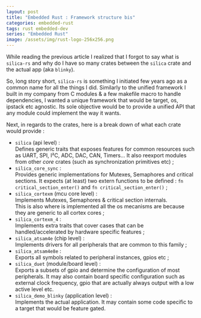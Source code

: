 ```yaml
---
layout: post
title: "Embedded Rust : Framework structure bis"
categories: embedded-rust
tags: rust embedded-dev
series: "Embedded Rust"
image: /assets/img/rust-logo-256x256.png
---
```


While reading the previous article I realized that I forgot to say what is `silica-rs` and why do I have so many crates between the `silica` crate and the actual app (aka `blinky`).

So, long story short, `silica-rs` is something I initiated few years ago as a common name for all the things I did. Similarly to the unified framework I built in my company from C modules & a few makefile macro to handle dependencies, I wanted a unique framework that would be target, os, ipstack etc agnostic.
Its sole objective would be to provide a unified API that any module could implement the way it wants.

Next, in regards to the crates, here is a break down of what each crate would provide :
- `silica` (api level) :  
  Defines generic traits that exposes features for common resources such as UART, SPI, I²C, ADC, DAC, CAN, Timers...
  It also reexport modules from other *core* crates (such as synchronization primitives etc) ;
- `silica_core_sync` :  
  Provides generic implementations for Mutexes, Semaphores and critical sections. It expects (at least) two extern functions to be defined : `fn critical_section_enter()` and `fn critical_section_enter()` ;
- `silica_cortexm` (mcu core level) :  
  Implements Mutexes, Semaphores & critical section internals.  
  This is also where is implemented all the os mecanisms are because they are generic to all cortex cores ;
- `silica_cortexm_4` :  
  Implements extra traits that cover cases that can be handled/accelerated by hardware specific features ;
- `silica_atsam4e` (chip level) :  
  Implements drivers for all peripherals that are common to this family ;
- `silica_atsam4e8e` :  
  Exports all symbols related to peripheral instances, gpios etc ;
- `silica_duet` (module/board level) :  
  Exports a subsets of gpio and determine the configuration of most peripherals. It may also contain board specific configuration such as external clock frequency, gpio that are actually always output with a low active level etc.
- `silica_demo_blinky` (application level) :  
  Implements the actual application. It may contain some code specific to a target that would be feature gated.


